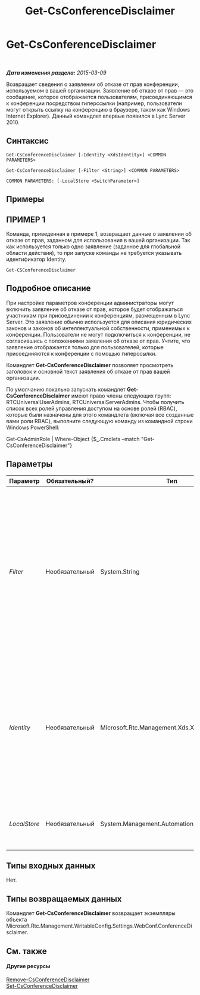 ﻿---
title: Get-CsConferenceDisclaimer
TOCTitle: Get-CsConferenceDisclaimer
ms:assetid: 2382aaef-9c5e-43f8-99de-6c880134db7d
ms:mtpsurl: https://technet.microsoft.com/ru-ru/library/Gg425714(v=OCS.15)
ms:contentKeyID: 49309197
ms.date: 05/19/2016
mtps_version: v=OCS.15
ms.translationtype: HT
---

# Get-CsConferenceDisclaimer

 

_**Дата изменения раздела:** 2015-03-09_

Возвращает сведения о заявлении об отказе от прав конференции, используемом в вашей организации. Заявление об отказе от прав — это сообщение, которое отображается пользователям, присоединяющимся к конференции посредством гиперссылки (например, пользователи могут открыть ссылку на конференцию в браузере, таком как Windows Internet Explorer). Данный командлет впервые появился в Lync Server 2010.

## Синтаксис

    Get-CsConferenceDisclaimer [-Identity <XdsIdentity>] <COMMON PARAMETERS>

    Get-CsConferenceDisclaimer [-Filter <String>] <COMMON PARAMETERS>

    COMMON PARAMETERS: [-LocalStore <SwitchParameter>]

## Примеры

## ПРИМЕР 1

Команда, приведенная в примере 1, возвращает данные о заявлении об отказе от прав, заданном для использования в вашей организации. Так как используется только одно заявление (заданное для глобальной области действия), то при запуске команды не требуется указывать идентификатор Identity.

    Get-CSConferenceDisclaimer

## Подробное описание

При настройке параметров конференции администраторы могут включить заявление об отказе от прав, которое будет отображаться участникам при присоединении к конференциям, размещенным в Lync Server. Это заявление обычно используется для описания юридических законов и законов об интеллектуальной собственности, применимых к конференции. Пользователи не могут подключиться к конференции, не согласившись с положениями заявления об отказе от прав. Учтите, что заявление отображается только для пользователей, которые присоединяются к конференции с помощью гиперссылки.

Командлет **Get-CsConferenceDisclaimer** позволяет просмотреть заголовок и основной текст заявления об отказе от прав вашей организации.

По умолчанию локально запускать командлет **Get-CsConferenceDisclaimer** имеют право члены следующих групп: RTCUniversalUserAdmins, RTCUniversalServerAdmins. Чтобы получить список всех ролей управления доступом на основе ролей (RBAC), которые были назначены для этого командлета (включая все созданные вами роли RBAC), выполните следующую команду из командной строки Windows PowerShell:

Get-CsAdminRole | Where-Object {$\_.Cmdlets –match "Get-CsConferenceDisclaimer"}

## Параметры


<table>
<colgroup>
<col style="width: 25%" />
<col style="width: 25%" />
<col style="width: 25%" />
<col style="width: 25%" />
</colgroup>
<thead>
<tr class="header">
<th>Параметр</th>
<th>Обязательный?</th>
<th>Тип</th>
<th>Описание</th>
</tr>
</thead>
<tbody>
<tr class="odd">
<td><p><em>Filter</em></p></td>
<td><p>Необязательный</p></td>
<td><p>System.String</p></td>
<td><p>Позволяет использовать подстановочные символы при указании заявления об отказе от прав конференции. Так как доступно использование только одного глобального заявления, то нет причин использовать параметр Filter. Однако для обращения к глобальному заявлению можно использовать следующий синтаксис: -Filter &quot;g*&quot;. Данный синтаксис позволяет получить все заявления с идентификаторами, начинающимися с буквы &quot;g&quot;.</p></td>
</tr>
<tr class="even">
<td><p><em>Identity</em></p></td>
<td><p>Необязательный</p></td>
<td><p>Microsoft.Rtc.Management.Xds.XdsIdentity</p></td>
<td><p>Уникальный идентификатор заявления об отказе конференции. Так как может существовать только один глобальный экземпляр заявления об отказе конференции, не требуется указывать идентификатор при вызове командлета <strong>Get-CsConferenceDisclaimer</strong>. Однако для обращения к глобальному заявлению можно использовать следующий синтаксис: -Identity global.</p></td>
</tr>
<tr class="odd">
<td><p><em>LocalStore</em></p></td>
<td><p>Необязательный</p></td>
<td><p>System.Management.Automation.SwitchParameter</p></td>
<td><p>Данные о заявлении берутся из локальной реплики управления, а не из самого управления.</p></td>
</tr>
</tbody>
</table>


## Типы входных данных

Нет.

## Типы возвращаемых данных

Командлет **Get-CsConferenceDisclaimer** возвращает экземпляры объекта Microsoft.Rtc.Management.WritableConfig.Settings.WebConf.ConferenceDisclaimer.

## См. также

#### Другие ресурсы

[Remove-CsConferenceDisclaimer](remove-csconferencedisclaimer.md)  
[Set-CsConferenceDisclaimer](set-csconferencedisclaimer.md)

